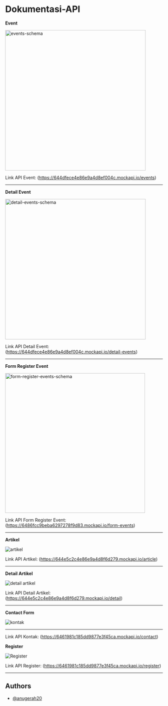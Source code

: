 # Dokumentasi-API

**Event**

<img width="449" alt="events-schema" src="https://github.com/Anugerah20/Dokumentasi-API/assets/73144931/4afa6788-f9c8-41cc-b27a-3c9b104d6308">

Link API Event: (https://644dfece4e86e9a4d8ef004c.mockapi.io/events)

<hr/>

**Detail Event**

<img width="449" alt="detail-events-schema" src="https://github.com/Anugerah20/Dokumentasi-API/assets/73144931/666aa0b7-8cf0-462e-a4f4-6b3fe6cc4e3a">

Link API Detail Event: (https://644dfece4e86e9a4d8ef004c.mockapi.io/detail-events)

<hr/>

**Form Register Event**

<img width="447" alt="form-register-events-schema" src="https://github.com/Anugerah20/Dokumentasi-API/assets/73144931/f4fbeb14-9fc5-4872-a353-f9f2c67b5bfc">

Link API Form Register Event: (https://6486fcc9beba6297278f9d83.mockapi.io/form-events)

<hr/>

**Artikel**

![artikel](https://github.com/Anugerah20/Dokumentasi-API/assets/73144931/bddf7d0e-9719-4b48-942f-612c9c7de55d)

Link API Artikel: (https://644e5c2c4e86e9a4d8f6d279.mockapi.io/article)

<hr/>

**Detail Artikel**

![detail artikel](https://github.com/Anugerah20/Dokumentasi-API/assets/73144931/c852a8a1-80fd-48e4-b5b0-a72e073825b0)

Link API Detail Artikel: (https://644e5c2c4e86e9a4d8f6d279.mockapi.io/detail)

<hr/>

**Contact Form**

![kontak](https://github.com/Anugerah20/Dokumentasi-API/assets/73144931/6556152f-1193-4575-8789-4ba9ab402ef3)

<hr/>

Link API Kontak: (https://6461981c185dd9877e3f45ca.mockapi.io/contact)

**Register**

![Register](https://github.com/Anugerah20/Dokumentasi-API/assets/73144931/70bc3290-a854-4fc7-9847-544160162c03)

Link API Register: (https://6461981c185dd9877e3f45ca.mockapi.io/register)

<hr/>

## Authors

- [@anugerah20](https://www.github.com/octokatherine)

